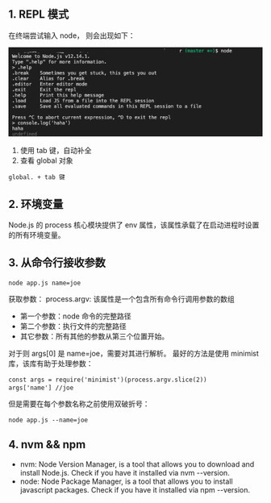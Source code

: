 ## 1. REPL 模式
在终端尝试输入 node， 则会出现如下：

<img src="./assets/REPL.png">

1. 使用 tab 键，自动补全
2. 查看 global 对象
```
global. + tab 键
```

## 2. 环境变量
Node.js 的 process 核心模块提供了 env 属性，该属性承载了在启动进程时设置的所有环境变量。

## 3. 从命令行接收参数
```
node app.js name=joe
```
获取参数：
process.argv: 该属性是一个包含所有命令行调用参数的数组

- 第一个参数：node 命令的完整路径
- 第二个参数：执行文件的完整路径
- 其它参数：所有其他的参数从第三个位置开始。

对于则 args[0] 是 name=joe，需要对其进行解析。 最好的方法是使用 minimist 库，该库有助于处理参数：
```
const args = require('minimist')(process.argv.slice(2))
args['name'] //joe
```

但是需要在每个参数名称之前使用双破折号：
```
node app.js --name=joe
```
## 4. nvm && npm
- nvm: Node Version Manager,  is a tool that allows you to download and install Node.js. Check if you have it installed via nvm --version.
- node: Node Package Manager, is a tool that allows you to install javascript packages. Check if you have it installed via npm --version.

